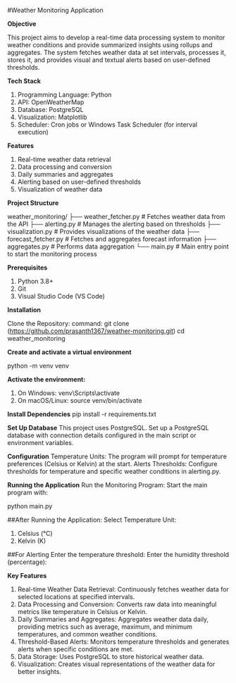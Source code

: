 #Weather Monitoring Application

**Objective**

This project aims to develop a real-time data processing system to monitor weather conditions and provide summarized insights using rollups and aggregates. The system fetches weather data at set intervals, processes it, stores it, and provides visual and textual alerts based on user-defined thresholds.

**Tech Stack**
1. Programming Language: Python
2. API: OpenWeatherMap
3. Database: PostgreSQL
4. Visualization: Matplotlib
5. Scheduler: Cron jobs or Windows Task Scheduler (for interval execution)

**Features**
1. Real-time weather data retrieval
2. Data processing and conversion
3. Daily summaries and aggregates
4. Alerting based on user-defined thresholds
5. Visualization of weather data

**Project Structure**

weather_monitoring/
├── weather_fetcher.py         # Fetches weather data from the API
├── alerting.py                # Manages the alerting based on thresholds
├── visualization.py           # Provides visualizations of the weather data
├── forecast_fetcher.py        # Fetches and aggregates forecast information
├── aggregates.py              # Performs data aggregation
└── main.py                    # Main entry point to start the monitoring process

**Prerequisites**
1. Python 3.8+
2. Git
3. Visual Studio Code (VS Code)


**Installation**

Clone the Repository:
command:
git clone (https://github.com/prasanth1367/weather-monitoring.git)
cd weather_monitoring



**Create and activate a virtual environment**

python -m venv venv

**Activate the environment:**

1. On Windows: venv\Scripts\activate
2. On macOS/Linux: source venv/bin/activate

**Install Dependencies**
pip install -r requirements.txt

**Set Up Database**
This project uses PostgreSQL. Set up a PostgreSQL database with connection details configured in the main script or environment variables.

**Configuration**
Temperature Units: The program will prompt for temperature preferences (Celsius or Kelvin) at the start.
Alerts Thresholds: Configure thresholds for temperature and specific weather conditions in alerting.py.

**Running the Application**
Run the Monitoring Program: Start the main program with:

python main.py

##After Running the Application:
Select Temperature Unit:
1. Celsius (°C)
2. Kelvin (K)

##For Alerting 
Enter the temperature threshold:
Enter the humidity threshold (percentage):

**Key Features**
1. Real-time Weather Data Retrieval: Continuously fetches weather data for selected locations at specified intervals.
2. Data Processing and Conversion: Converts raw data into meaningful metrics like temperature in Celsius or Kelvin.
3. Daily Summaries and Aggregates: Aggregates weather data daily, providing metrics such as average, maximum, and minimum temperatures, and common weather conditions.
4. Threshold-Based Alerts: Monitors temperature thresholds and generates alerts when specific conditions are met.
5. Data Storage: Uses PostgreSQL to store historical weather data.
6. Visualization: Creates visual representations of the weather data for better insights.
